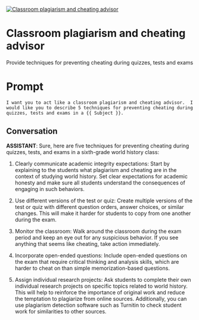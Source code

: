 
[![Classroom plagiarism and cheating advisor](https://flow-prompt-covers.s3.us-west-1.amazonaws.com/icon/minimalist/mini_3.png)]()
# Classroom plagiarism and cheating advisor 
Provide techniques for preventing cheating during quizzes, tests and exams

# Prompt

```
I want you to act like a classroom plagiarism and cheating advisor.  I would like you to describe 5 techniques for preventing cheating during quizzes, tests and exams in a {{ Subject }}. 
```

## Conversation

**ASSISTANT**: Sure, here are five techniques for preventing cheating during quizzes, tests, and exams in a sixth-grade world history class:



1. Clearly communicate academic integrity expectations: Start by explaining to the students what plagiarism and cheating are in the context of studying world history. Set clear expectations for academic honesty and make sure all students understand the consequences of engaging in such behaviors.



2. Use different versions of the test or quiz: Create multiple versions of the test or quiz with different question orders, answer choices, or similar changes. This will make it harder for students to copy from one another during the exam.



3. Monitor the classroom: Walk around the classroom during the exam period and keep an eye out for any suspicious behavior. If you see anything that seems like cheating, take action immediately.



4. Incorporate open-ended questions: Include open-ended questions on the exam that require critical thinking and analysis skills, which are harder to cheat on than simple memorization-based questions.



5. Assign individual research projects: Ask students to complete their own individual research projects on specific topics related to world history. This will help to reinforce the importance of original work and reduce the temptation to plagiarize from online sources. Additionally, you can use plagiarism detection software such as Turnitin to check student work for similarities to other sources.


